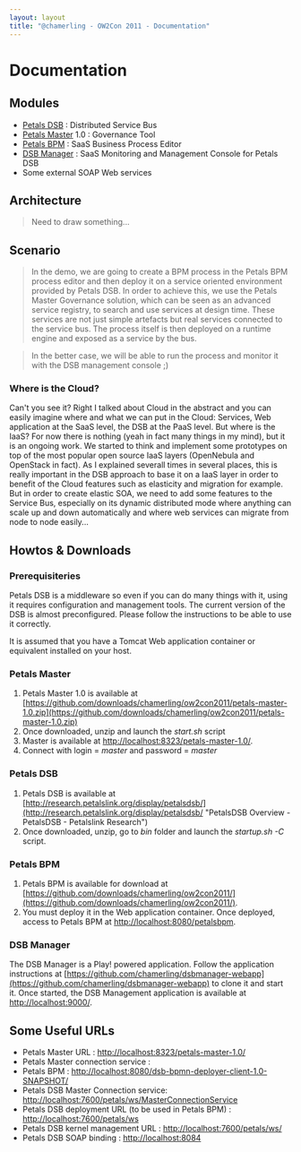 ```yaml
---
layout: layout
title: "@chamerling - OW2Con 2011 - Documentation"
---
```


# Documentation
## Modules

- [Petals DSB](http://research.petalslink.org/display/petalsdsb/) : Distributed Service Bus
- [Petals Master](http://master.ow2.org) 1.0 : Governance Tool
- [Petals BPM](http://research.petalslink.org/display/petalsbpm/) : SaaS Business Process Editor
- [DSB Manager](https://github.com/chamerling/dsbmanager-webapp) : SaaS Monitoring and Management Console for Petals DSB
- Some external SOAP Web services

## Architecture
> Need to draw something...

## Scenario
> In the demo, we are going to create a BPM process in the Petals BPM process editor and then deploy it on a service oriented environment provided by Petals DSB. In order to achieve this, we use the Petals Master Governance solution, which can be seen as an advanced service registry, to search and use services at design time. These services are not just simple artefacts but real services connected to the service bus. The process itself is then deployed on a runtime engine and exposed as a service by the bus.

> In the better case, we will be able to run the process and monitor it with the DSB management console ;)

### Where is the Cloud?

Can't you see it? Right I talked about Cloud in the abstract and you can easily imagine where and what we can put in the Cloud: Services, Web application at the SaaS level, the DSB at the PaaS level. But where is the IaaS? For now there is nothing (yeah in fact many things in my mind), but it is an ongoing work. We started to think and implement some prototypes on top of the most popular open source IaaS layers (OpenNebula and OpenStack in fact). As I explained severall times in several places, this is really important in the DSB approach to base it on a IaaS layer in order to benefit of the Cloud features such as elasticity and migration for example. But in order to create elastic SOA, we need to add some features to the Service Bus, especially on its dynamic distributed mode where anything can scale up and down automatically and where web services can migrate from node to node easily...

## Howtos & Downloads
### Prerequisiteries
Petals DSB is a middleware so even if you can do many things with it, using it requires configuration and management tools. The current version of the DSB is almost preconfigured. Please follow the instructions to be able to use it correctly.

It is assumed that you have a Tomcat Web application container or equivalent installed on your host.

### Petals Master

1. Petals Master 1.0 is available at [https://github.com/downloads/chamerling/ow2con2011/petals-master-1.0.zip](https://github.com/downloads/chamerling/ow2con2011/petals-master-1.0.zip)
2. Once downloaded, unzip and launch the *start.sh* script
3. Master is available at [http://localhost:8323/petals-master-1.0/](http://localhost:8323/petals-master-1.0/).
4. Connect with login = *master* and password = *master*

### Petals DSB

1. Petals DSB is available at [http://research.petalslink.org/display/petalsdsb/](http://research.petalslink.org/display/petalsdsb/ "PetalsDSB Overview - PetalsDSB - Petalslink Research")
2. Once downloaded, unzip, go to *bin* folder and launch the *startup.sh -C* script.

### Petals BPM

1. Petals BPM is available for download at  [https://github.com/downloads/chamerling/ow2con2011/](https://github.com/downloads/chamerling/ow2con2011/).
2. You must deploy it in the Web application container. Once deployed, access to Petals BPM at [http://localhost:8080/petalsbpm](http://localhost:8080/dsb-bpmn-deployer-client-1.0-SNAPSHOT/).

### DSB Manager
The DSB Manager is a Play! powered application. Follow the application instructions at [https://github.com/chamerling/dsbmanager-webapp](https://github.com/chamerling/dsbmanager-webapp) to clone it and start it. Once started, the DSB Management application is available at [http://localhost:9000/](http://localhost:9002/).

## Some Useful URLs

- Petals Master URL : [http://localhost:8323/petals-master-1.0/](http://localhost:8323/petals-master-1.0/)
- Petals Master connection service : 
- Petals BPM : [http://localhost:8080/dsb-bpmn-deployer-client-1.0-SNAPSHOT/](http://localhost:8080/dsb-bpmn-deployer-client-1.0-SNAPSHOT/)
- Petals DSB Master Connection service: [http://localhost:7600/petals/ws/MasterConnectionService](http://localhost:7600/petals/ws/MasterConnectionService)
- Petals DSB deployment URL (to be used in Petals BPM) : [http://localhost:7600/petals/ws](http://localhost:7600/petals/ws)
- Petals DSB kernel management URL : [http://localhost:7600/petals/ws/](http://localhost:7600/petals/ws/)
- Petals DSB SOAP binding : [http://localhost:8084](http://localhost:8084)

